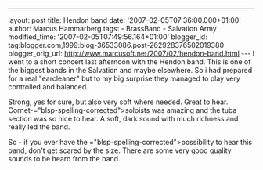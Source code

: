 ---
layout: post
title: Hendon band date: '2007-02-05T07:36:00.000+01:00'
author: Marcus Hammarberg
tags: -
BrassBand - Salvation Army
modified_time: '2007-02-05T07:49:56.164+01:00'
blogger_id: tag:blogger.com,1999:blog-36533086.post-262928376502019380
blogger_orig_url: http://www.marcusoft.net/2007/02/hendon-band.html ---
I went to a short concert last afternoon with the <span
id="SPELLING_ERROR_0" class="blsp-spelling-error"
onclick="BLOG_clickHandler(this)">Hendon</span> band. This is one of the
biggest bands in the Salvation and maybe elsewhere. So i had prepared
for a real "<span id="SPELLING_ERROR_1" class="blsp-spelling-error"
onclick="BLOG_clickHandler(this)">earcleaner</span>" but to my big <span
id="SPELLING_ERROR_2" class="blsp-spelling-corrected">surprise</span>
they managed to play very controlled and balanced.

Strong, yes for sure, but also very soft where needed. Great to hear.
Cornet-<span>="blsp-spelling-corrected">soloists</span> was amazing and the tuba
section was so nice to hear. A soft, dark sound with much richness and
really led the band.

So - if you ever have the <span>="blsp-spelling-corrected">possibility</span> to hear this band,
don't get scared by the size. There are some very good quality sounds to
be heard from the band.
